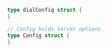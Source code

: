 ```go
type dialConfig struct {
}
```

```go
// Config holds Server options.
type Config struct {
}
```



